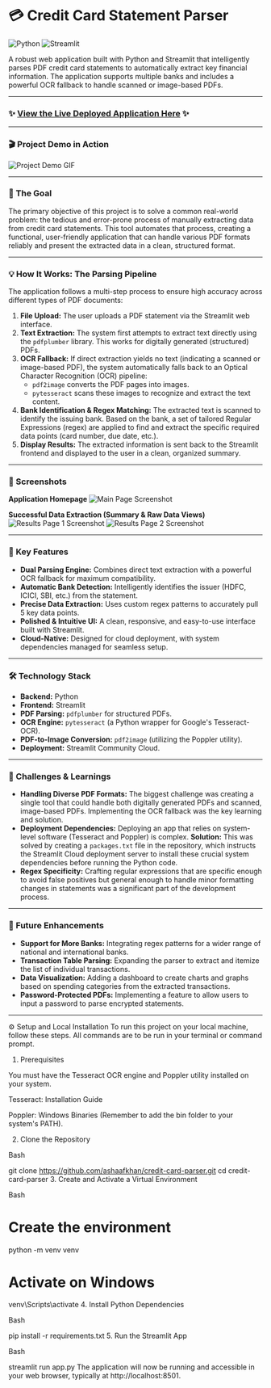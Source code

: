 # 💳 Credit Card Statement Parser

![Python](https://img.shields.io/badge/Python-3.11+-blue.svg)
![Streamlit](https://img.shields.io/badge/Streamlit-1.30.0-red.svg)

A robust web application built with Python and Streamlit that intelligently parses PDF credit card statements to automatically extract key financial information. The application supports multiple banks and includes a powerful OCR fallback to handle scanned or image-based PDFs.

---

### ✨ **[View the Live Deployed Application Here](https://ashaaf-credit-card-parser.streamlit.app)** ✨

---

### 🎬 Project Demo in Action

![Project Demo GIF](docs/demo.gif)

---

### 🎯 The Goal

The primary objective of this project is to solve a common real-world problem: the tedious and error-prone process of manually extracting data from credit card statements. This tool automates that process, creating a functional, user-friendly application that can handle various PDF formats reliably and present the extracted data in a clean, structured format.

---

### 💡 How It Works: The Parsing Pipeline

The application follows a multi-step process to ensure high accuracy across different types of PDF documents:

1.  **File Upload:** The user uploads a PDF statement via the Streamlit web interface.
2.  **Text Extraction:** The system first attempts to extract text directly using the `pdfplumber` library. This works for digitally generated (structured) PDFs.
3.  **OCR Fallback:** If direct extraction yields no text (indicating a scanned or image-based PDF), the system automatically falls back to an Optical Character Recognition (OCR) pipeline:
    * `pdf2image` converts the PDF pages into images.
    * `pytesseract` scans these images to recognize and extract the text content.
4.  **Bank Identification & Regex Matching:** The extracted text is scanned to identify the issuing bank. Based on the bank, a set of tailored Regular Expressions (regex) are applied to find and extract the specific required data points (card number, due date, etc.).
5.  **Display Results:** The extracted information is sent back to the Streamlit frontend and displayed to the user in a clean, organized summary.

---

### 📸 Screenshots

**Application Homepage**
![Main Page Screenshot](docs/screenshot-main.png)

**Successful Data Extraction (Summary & Raw Data Views)**
![Results Page 1 Screenshot](docs/screenshot-results1.png)
![Results Page 2 Screenshot](docs/screenshot-results2.png)

---

### 🌟 Key Features

-   **Dual Parsing Engine:** Combines direct text extraction with a powerful OCR fallback for maximum compatibility.
-   **Automatic Bank Detection:** Intelligently identifies the issuer (HDFC, ICICI, SBI, etc.) from the statement.
-   **Precise Data Extraction:** Uses custom regex patterns to accurately pull 5 key data points.
-   **Polished & Intuitive UI:** A clean, responsive, and easy-to-use interface built with Streamlit.
-   **Cloud-Native:** Designed for cloud deployment, with system dependencies managed for seamless setup.

---

### 🛠️ Technology Stack

-   **Backend:** Python
-   **Frontend:** Streamlit
-   **PDF Parsing:** `pdfplumber` for structured PDFs.
-   **OCR Engine:** `pytesseract` (a Python wrapper for Google's Tesseract-OCR).
-   **PDF-to-Image Conversion:** `pdf2image` (utilizing the Poppler utility).
-   **Deployment:** Streamlit Community Cloud.

---

### 🧗 Challenges & Learnings

-   **Handling Diverse PDF Formats:** The biggest challenge was creating a single tool that could handle both digitally generated PDFs and scanned, image-based PDFs. Implementing the OCR fallback was the key learning and solution.
-   **Deployment Dependencies:** Deploying an app that relies on system-level software (Tesseract and Poppler) is complex. **Solution:** This was solved by creating a `packages.txt` file in the repository, which instructs the Streamlit Cloud deployment server to install these crucial system dependencies before running the Python code.
-   **Regex Specificity:** Crafting regular expressions that are specific enough to avoid false positives but general enough to handle minor formatting changes in statements was a significant part of the development process.

---

### 🚀 Future Enhancements

-   **Support for More Banks:** Integrating regex patterns for a wider range of national and international banks.
-   **Transaction Table Parsing:** Expanding the parser to extract and itemize the list of individual transactions.
-   **Data Visualization:** Adding a dashboard to create charts and graphs based on spending categories from the extracted transactions.
-   **Password-Protected PDFs:** Implementing a feature to allow users to input a password to parse encrypted statements.

---

⚙️ Setup and Local Installation
To run this project on your local machine, follow these steps. All commands are to be run in your terminal or command prompt.

1. Prerequisites

You must have the Tesseract OCR engine and Poppler utility installed on your system.

Tesseract: Installation Guide

Poppler: Windows Binaries (Remember to add the bin folder to your system's PATH).

2. Clone the Repository

Bash

git clone https://github.com/ashaafkhan/credit-card-parser.git
cd credit-card-parser
3. Create and Activate a Virtual Environment

Bash

# Create the environment
python -m venv venv

# Activate on Windows
venv\Scripts\activate
4. Install Python Dependencies

Bash

pip install -r requirements.txt
5. Run the Streamlit App

Bash

streamlit run app.py
The application will now be running and accessible in your web browser, typically at http://localhost:8501.